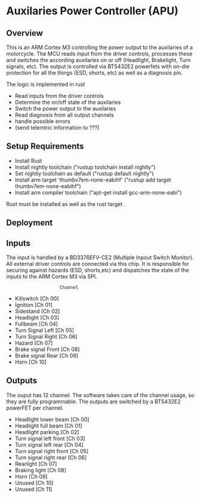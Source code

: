 # Auxilaries Power Controller (APU)

## Overview

This is an ARM Cortex M3 controlling the power output to the auxilaries of a motorcycle. The
MCU reads input from the driver controls, processes these and switches the according auxilaries
on or off (Headlight, Brakelight, Turn signals, etc). The output is controlled via BTS432E2 
powerfets with on-die protection for all the things (ESD, shorts, etc) as well as a diagnosis pin.

The logic is implemented in rust

* Read inputs from the driver controls
* Determine the on/off state of the auxilaries
* Switch the power output to the auxilaries
* Read diagnosis from all output channels
* handle possible errors
* (send telemtric information to ???)

## Setup Requirements

* Install Rust
* Install nightly toolchain ("rustup toolchain install nightly")
* Set nightly toolchain as default ("rustup default nightly")
* Install arm target 'thumbv7em-none-eabihf' ("rustup add target thumbv7em-none-eabihf")
* Install arm compiler toolchain ("apt-get install gcc-arm-none-eabi")

Rust must be installed as well as the rust target .

## Deployment



## Inputs

The input is handled by a BD3376EFV-CE2 (Multiple Inpout Switch Monitor). All external driver controls 
are connected via this chip. It is responsible for securing against hazards (ESD, shorts,etc) and dispatches
the state of the inputs to the ARM Cortex M3 via SPI.

                        Channel
* Killswitch            [Ch 00]         
* Ignition              [Ch 01]
* Sidestand             [Ch 02]
* Headlight             [Ch 03]
* Fullbeam              [Ch 04]
* Turn Signal Left      [Ch 05]
* Turn Signal Right     [Ch 06]
* Hazard                [Ch 07]
* Brake signal Front    [Ch 08]
* Brake signal Rear     [Ch 09]
* Horn                  [Ch 10]


## Outputs

The ouput has 12 channel. The software takes care of the channel usage, so they are fully programmable. 
The outputs are switched by a BTS432E2 powerFET per channel.

* Headlight lower beam      [Ch 00]
* Headlight full beam       [Ch 01]
* Headlight parking         [Ch 02]
* Turn signal left front    [Ch 03]
* Turn signal left rear     [Ch 04]
* Turn signal right front   [Ch 05]
* Turn signal right rear    [Ch 06]
* Rearlight                 [Ch 07]
* Braking light             [Ch 08]
* Horn                      [Ch 09]
* Unused                    [Ch 10]
* Unused                    [Ch 11]
